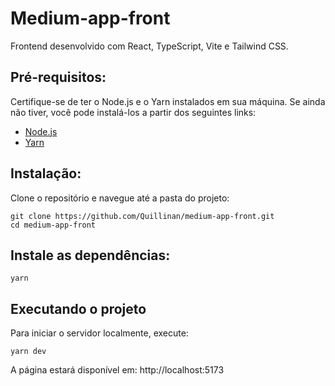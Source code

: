# Medium-app-front

Frontend desenvolvido com React, TypeScript, Vite e Tailwind CSS.

## Pré-requisitos:

Certifique-se de ter o Node.js e o Yarn instalados em sua máquina. Se ainda não tiver, você pode instalá-los a partir dos seguintes links:

- [Node.js](https://nodejs.org/en/download)
- [Yarn](https://classic.yarnpkg.com/lang/en/docs/install/#windows-stable)

## Instalação:

Clone o repositório e navegue até a pasta do projeto:

```
git clone https://github.com/Quillinan/medium-app-front.git
cd medium-app-front
```

## Instale as dependências:

```
yarn
```

## Executando o projeto

Para iniciar o servidor localmente, execute:

```
yarn dev
```

A página estará disponível em: http://localhost:5173
